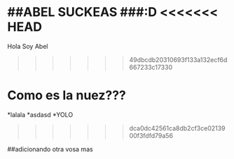 ##ABEL SUCKEAS
###:D
<<<<<<< HEAD
=======
Hola Soy Abel
>>>>>>> 49dbcdb20310693f133a132ecf6d667233c17330



Como es la nuez???
=======

*lalala
*asdasd
*YOLO
>>>>>>> dca0dc42561ca8db2cf3ce0213900f3fdfd79a56

##adicionando otra vosa mas
